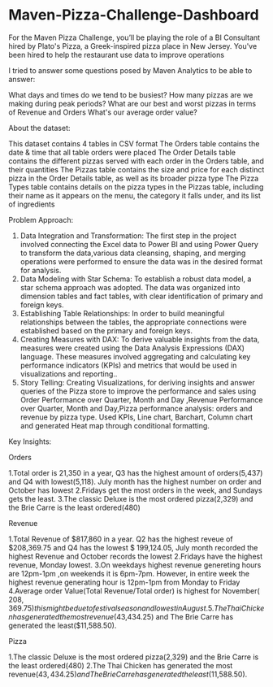 # Maven-Pizza-Challenge-Dashboard

For the Maven Pizza Challenge, you’ll be playing the role of a BI Consultant hired by Plato's Pizza, a Greek-inspired pizza place in New Jersey. You've been hired to help the restaurant use data to improve operations



I tried to answer some questions posed by Maven Analytics to be able to answer:

What days and times do we tend to be busiest?
How many pizzas are we making during peak periods?
What are our best and worst pizzas in terms of Revenue and Orders
What's our average order value?


About the dataset: 

This dataset contains 4 tables in CSV format
The Orders table contains the date & time that all table orders were placed
The Order Details table contains the different pizzas served with each order in the Orders table, and their quantities
The Pizzas table contains the size and price for each distinct pizza in the Order Details table, as well as its broader pizza type
The Pizza Types table contains details on the pizza types in the Pizzas table, including their name as it appears on the menu, the category it falls under, and its list of ingredients

Problem Approach:

1.	Data Integration and Transformation: The first step in the project involved connecting the Excel data to Power BI and using Power Query to transform the data,various data cleansing, shaping, and merging operations were performed to ensure the data was in the desired format for analysis.
2.	Data Modeling with Star Schema: To establish a robust data model, a star schema approach was adopted. The data was organized into dimension tables and fact tables, with clear identification of primary and foreign keys.
3.	Establishing Table Relationships: In order to build meaningful relationships between the tables, the appropriate connections were established based on the primary and foreign keys. 
4.	Creating Measures with DAX: To derive valuable insights from the data, measures were created using the Data Analysis Expressions (DAX) language. These measures involved aggregating and calculating key performance indicators (KPIs) and metrics that would be used in visualizations and reporting..
5.	Story Telling: Creating Visualizations, for deriving insights and answer queries of the Pizza store to improve the performance and sales using Order Performance over Quarter, Month and Day ,Revenue Performance over Quarter, Month and Day,Pizza performance analysis: orders and revenue by pizza type. Used KPIs, Line chart, Barchart, Column chart and  generated Heat map through conditional formatting.

Key Insights:

Orders

1.Total order is 21,350 in a year, Q3 has the highest amount of orders(5,437) and Q4 with lowest(5,118). July month has the highest number on order and October has lowest
2.Fridays get the most orders in the week, and Sundays gets the least.
3.The classic Deluxe is the most ordered pizza(2,329) and the Brie Carre is the least ordered(480)

Revenue 

1.Total Revenue of $817,860 in a year. Q2 has the highest reveue of  $208,369.75 and Q4 has the lowest $ 199,124.05, July month recorded the highest Revenue and October records the lowest
2.Fridays have the highest revenue, Monday lowest.
3.On weekdays highest revenue genereting hours are 12pm-1pm ,on weekends it is 6pm-7pm. However, in entire week the highest revenue generating hour is 12pm-1pm from Monday to Friday
4.Average order Value(Total Revenue/Total order) is highest for November( $208,369.75) this might be due to festival season and lowest in August.
5.The Thai Chicken has generated the most revenue($43,434.25) and The Brie Carre has generated the least($11,588.50).

Pizza

1.The classic Deluxe is the most ordered pizza(2,329) and the Brie Carre is the least ordered(480)
2.The Thai Chicken has generated the most revenue($43,434.25) and The Brie Carre has generated the least($11,588.50).

